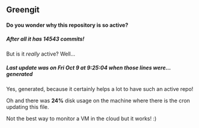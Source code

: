 ## Greengit

#### Do you wonder why this repository is so active?

##### After all it has 14543 commits!

But is it *really* active? Well...

##### Last update was on Fri Oct 9 at 9:25:04 when those lines were... generated

Yes, generated, because it certainly helps a lot to have such an active repo!

Oh and there was **24%** disk usage on the machine
where there is the cron updating this file.

Not the best way to monitor a VM in the cloud but it works! :)
